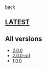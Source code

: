 [back](index)
## [LATEST](ver/2.0.0/sysadmin-manual.html)
## All versions
* [2.0.0](ver/2.0.0/sysadmin-manual.html)
* [2.0.0-rc1](ver/2.0.0-rc1/sysadmin-manual.html)
* [1.0.0](ver/1.0.0/sysadmin-manual.html)
